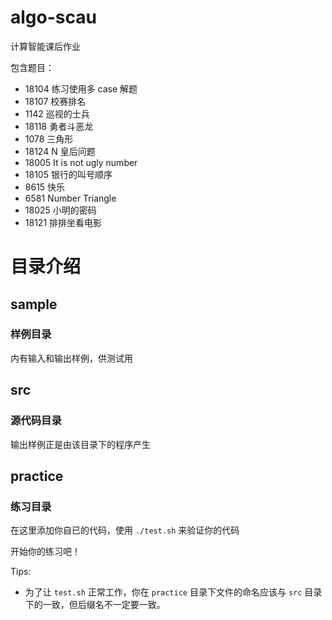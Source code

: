 # algo-scau
计算智能课后作业

包含题目：
+ 18104 练习使用多 case 解题
+ 18107 校赛排名
+ 1142 巡视的士兵
+ 18118 勇者斗恶龙
+ 1078 三角形
+ 18124 N 皇后问题
+ 18005 It is not ugly number
+ 18105 银行的叫号顺序
+ 8615 快乐
+ 6581 Number Triangle
+ 18025 小明的密码
+ 18121 排排坐看电影

# 目录介绍
## sample
### 样例目录
内有输入和输出样例，供测试用

## src
### 源代码目录
输出样例正是由该目录下的程序产生

## practice
### 练习目录
在这里添加你自已的代码，使用 `./test.sh` 来验证你的代码

开始你的练习吧！

Tips:
+ 为了让 `test.sh` 正常工作，你在 `practice` 目录下文件的命名应该与 `src` 目录下的一致，但后缀名不一定要一致。
